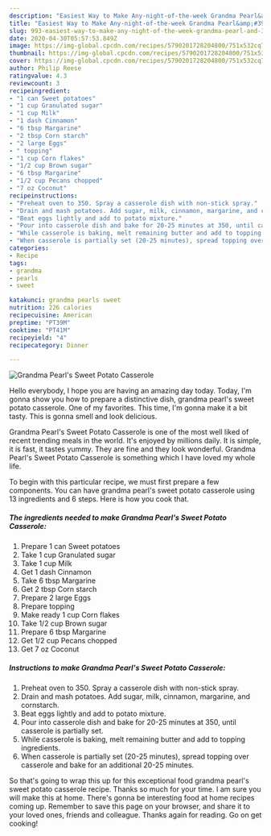 ```yaml
---
description: "Easiest Way to Make Any-night-of-the-week Grandma Pearl&amp;#39;s Sweet Potato Casserole"
title: "Easiest Way to Make Any-night-of-the-week Grandma Pearl&amp;#39;s Sweet Potato Casserole"
slug: 993-easiest-way-to-make-any-night-of-the-week-grandma-pearl-and-39-s-sweet-potato-casserole
date: 2020-04-30T05:57:53.849Z
image: https://img-global.cpcdn.com/recipes/5790201728204800/751x532cq70/grandma-pearls-sweet-potato-casserole-recipe-main-photo.jpg
thumbnail: https://img-global.cpcdn.com/recipes/5790201728204800/751x532cq70/grandma-pearls-sweet-potato-casserole-recipe-main-photo.jpg
cover: https://img-global.cpcdn.com/recipes/5790201728204800/751x532cq70/grandma-pearls-sweet-potato-casserole-recipe-main-photo.jpg
author: Philip Reese
ratingvalue: 4.3
reviewcount: 3
recipeingredient:
- "1 can Sweet potatoes"
- "1 cup Granulated sugar"
- "1 cup Milk"
- "1 dash Cinnamon"
- "6 tbsp Margarine"
- "2 tbsp Corn starch"
- "2 large Eggs"
- " topping"
- "1 cup Corn flakes"
- "1/2 cup Brown sugar"
- "6 tbsp Margarine"
- "1/2 cup Pecans chopped"
- "7 oz Coconut"
recipeinstructions:
- "Preheat oven to 350. Spray a casserole dish with non-stick spray."
- "Drain and mash potatoes. Add sugar, milk, cinnamon, margarine, and cornstarch."
- "Beat eggs lightly and add to potato mixture."
- "Pour into casserole dish and bake for 20-25 minutes at 350, until casserole is partially set."
- "While casserole is baking, melt remaining butter and add to topping ingredients."
- "When casserole is partially set (20-25 minutes), spread topping over casserole and bake for an additional 20-25 minutes."
categories:
- Recipe
tags:
- grandma
- pearls
- sweet

katakunci: grandma pearls sweet 
nutrition: 226 calories
recipecuisine: American
preptime: "PT39M"
cooktime: "PT41M"
recipeyield: "4"
recipecategory: Dinner

---
```



![Grandma Pearl&#39;s Sweet Potato Casserole](https://img-global.cpcdn.com/recipes/5790201728204800/751x532cq70/grandma-pearls-sweet-potato-casserole-recipe-main-photo.jpg)

Hello everybody, I hope you are having an amazing day today. Today, I'm gonna show you how to prepare a distinctive dish, grandma pearl&#39;s sweet potato casserole. One of my favorites. This time, I'm gonna make it a bit tasty. This is gonna smell and look delicious.



Grandma Pearl&#39;s Sweet Potato Casserole is one of the most well liked of recent trending meals in the world. It's enjoyed by millions daily. It is simple, it is fast, it tastes yummy. They are fine and they look wonderful. Grandma Pearl&#39;s Sweet Potato Casserole is something which I have loved my whole life.


To begin with this particular recipe, we must first prepare a few components. You can have grandma pearl&#39;s sweet potato casserole using 13 ingredients and 6 steps. Here is how you cook that.

<!--inarticleads1-->

##### The ingredients needed to make Grandma Pearl&#39;s Sweet Potato Casserole:

1. Prepare 1 can Sweet potatoes
1. Take 1 cup Granulated sugar
1. Take 1 cup Milk
1. Get 1 dash Cinnamon
1. Take 6 tbsp Margarine
1. Get 2 tbsp Corn starch
1. Prepare 2 large Eggs
1. Prepare  topping
1. Make ready 1 cup Corn flakes
1. Take 1/2 cup Brown sugar
1. Prepare 6 tbsp Margarine
1. Get 1/2 cup Pecans chopped
1. Get 7 oz Coconut




<!--inarticleads2-->

##### Instructions to make Grandma Pearl&#39;s Sweet Potato Casserole:

1. Preheat oven to 350. Spray a casserole dish with non-stick spray.
1. Drain and mash potatoes. Add sugar, milk, cinnamon, margarine, and cornstarch.
1. Beat eggs lightly and add to potato mixture.
1. Pour into casserole dish and bake for 20-25 minutes at 350, until casserole is partially set.
1. While casserole is baking, melt remaining butter and add to topping ingredients.
1. When casserole is partially set (20-25 minutes), spread topping over casserole and bake for an additional 20-25 minutes.




So that's going to wrap this up for this exceptional food grandma pearl&#39;s sweet potato casserole recipe. Thanks so much for your time. I am sure you will make this at home. There's gonna be interesting food at home recipes coming up. Remember to save this page on your browser, and share it to your loved ones, friends and colleague. Thanks again for reading. Go on get cooking!
